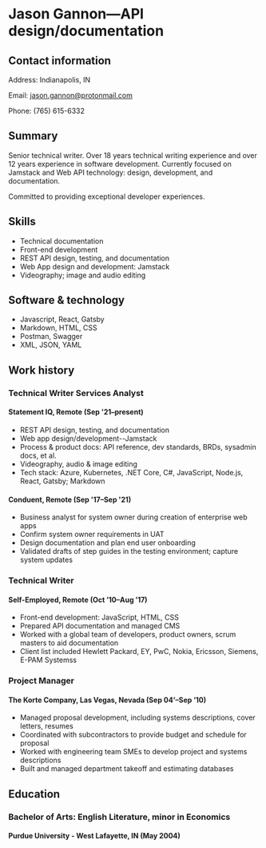 # Jason Gannon—API design/documentation

## Contact information

Address: Indianapolis, IN

Email: jason.gannon@protonmail.com

Phone: (765) 615-6332

## Summary

Senior technical writer. Over 18 years technical writing experience and over 12 years experience in software development. Currently focused on Jamstack and Web API technology: design, development, and documentation.

Committed to providing exceptional developer experiences. 

## Skills

- Technical documentation
- Front-end development
- REST API design, testing, and documentation
- Web App design and development: Jamstack
- Videography; image and audio editing

## Software & technology

- Javascript, React, Gatsby
- Markdown, HTML, CSS
- Postman, Swagger
- XML, JSON, YAML

## Work history

### Technical Writer Services Analyst

#### Statement IQ, Remote (Sep '21–present)

- REST API design, testing, and documentation
- Web app design/development--Jamstack
- Process & product docs: API reference, dev standards, BRDs, sysadmin docs, et al.
- Videography, audio & image editing 
- Tech stack: Azure, Kubernetes, .NET Core, C#, JavaScript, Node.js, React, Gatsby; Markdown

#### Conduent, Remote (Sep '17–Sep '21)

- Business analyst for system owner during creation of enterprise web apps
- Confirm system owner requirements in UAT
- Design documentation and plan end user onboarding
- Validated drafts of step guides in the testing environment; capture system updates

### Technical Writer

#### Self-Employed, Remote (Oct ’10–Aug ’17)

- Front-end development: JavaScript, HTML, CSS 
- Prepared API documentation and managed CMS
- Worked with a global team of developers, product owners, scrum masters to aid documentation
- Client list included Hewlett Packard, EY, PwC, Nokia, Ericsson, Siemens, E-PAM Systemss

### Project Manager

#### The Korte Company, Las Vegas, Nevada (Sep 04’–Sep ’10)

- Managed proposal development, including systems descriptions, cover letters, resumes
- Coordinated with subcontractors to provide budget and schedule for proposal
- Worked with engineering team SMEs to develop project and systems descriptions
- Built and managed department takeoff and estimating databases

## Education

### Bachelor of Arts: English Literature, minor in Economics

#### Purdue University - West Lafayette, IN (May 2004)
